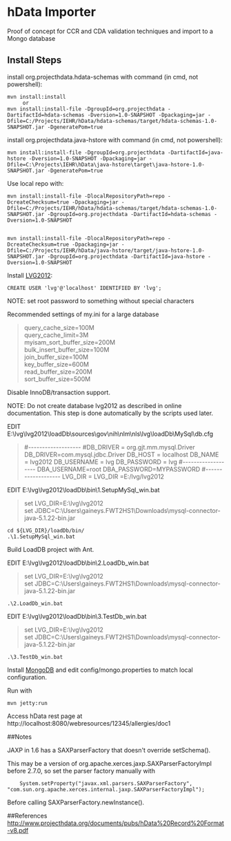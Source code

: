 # hData Importer
	
Proof of concept for CCR and CDA validation techniques and import to a Mongo database

## Install Steps

install org.projecthdata.hdata-schemas with command (in cmd, not powershell):
```
mvn install:install  
     or  
mvn install:install-file -DgroupId=org.projecthdata -DartifactId=hdata-schemas -Dversion=1.0-SNAPSHOT -Dpackaging=jar -Dfile=C:/Projects/IEHR/hData/hdata-schemas/target/hdata-schemas-1.0-SNAPSHOT.jar -DgeneratePom=true  
```

install org.projecthdata.java-hstore with command (in cmd, not powershell):
```
mvn install:install-file -DgroupId=org.projecthdata -DartifactId=java-hstore -Dversion=1.0-SNAPSHOT -Dpackaging=jar -Dfile=C:\Projects\IEHR\hData\java-hstore\target\java-hstore-1.0-SNAPSHOT.jar -DgeneratePom=true
```

Use local repo with:
```
mvn install:install-file -DlocalRepositoryPath=repo -DcreateChecksum=true -Dpackaging=jar -Dfile=C:/Projects/IEHR/hData/hdata-schemas/target/hdata-schemas-1.0-SNAPSHOT.jar -DgroupId=org.projecthdata -DartifactId=hdata-schemas -Dversion=1.0-SNAPSHOT


mvn install:install-file -DlocalRepositoryPath=repo -DcreateChecksum=true -Dpackaging=jar -Dfile=C:/Projects/IEHR/hData/java-hstore/target/java-hstore-1.0-SNAPSHOT.jar -DgroupId=org.projecthdata -DartifactId=java-hstore -Dversion=1.0-SNAPSHOT
```

Install [LVG2012](http://lexsrv3.nlm.nih.gov/LexSysGroup/Projects/lvg/2012/docs/userDoc/install/mySql.html):

```
CREATE USER 'lvg'@'localhost' IDENTIFIED BY 'lvg';
```

NOTE: set root password to something without special characters

Recommended settings of my.ini for a large database

> query_cache_size=100M  
> query_cache_limit=3M  
> myisam_sort_buffer_size=200M  
> bulk_insert_buffer_size=100M  
> join_buffer_size=100M  
> key_buffer_size=600M  
> read_buffer_size=200M  
> sort_buffer_size=500M  

Disable InnoDB/transaction support.

NOTE: Do not create database lvg2012 as described in online documentation. This step is done automatically by the scripts used later.

EDIT E:\lvg\lvg2012\loadDb\sources\gov\nih\nlm\nls\lvg\loadDb\MySql\db.cfg

> #-------------------
> #DB_DRIVER = org.gjt.mm.mysql.Driver
> DB_DRIVER=com.mysql.jdbc.Driver
> DB_HOST = localhost
> DB_NAME = lvg2012
> DB_USERNAME = lvg
> DB_PASSWORD = lvg
> #-------------------
> DBA_USERNAME=root
> DBA_PASSWORD=MYPASSWORD
> #-------------------
> LVG_DIR = LVG_DIR =E:/lvg/lvg2012

EDIT E:\lvg\lvg2012\loadDb\bin\1.SetupMySql_win.bat

> set LVG_DIR=E:\lvg\lvg2012\
> set JDBC=C:\Users\gaineys.FWT2HS1\Downloads\mysql-connector-java-5.1.22-bin.jar

```
cd ${LVG_DIR}/loadDb/bin/
.\1.SetupMySql_win.bat
```

Build LoadDB project with Ant.

EDIT E:\lvg\lvg2012\loadDb\bin\2.LoadDb_win.bat

> set LVG_DIR=E:\lvg\lvg2012\
> set JDBC=C:\Users\gaineys.FWT2HS1\Downloads\mysql-connector-java-5.1.22-bin.jar

```
.\2.LoadDb_win.bat
```

EDIT E:\lvg\lvg2012\loadDb\bin\3.TestDb_win.bat

> set LVG_DIR=E:\lvg\lvg2012\
> set JDBC=C:\Users\gaineys.FWT2HS1\Downloads\mysql-connector-java-5.1.22-bin.jar

```
.\3.TestDb_win.bat
```

Install [MongoDB](http://www.mongodb.org/) and edit config/mongo.properties to match local configuration.


Run with

```
mvn jetty:run
```

Access hData rest page at http://localhost:8080/webresources/12345/allergies/doc1


##Notes

JAXP in 1.6 has a SAXParserFactory that doesn't override setSchema().

This may be a version of org.apache.xerces.jaxp.SAXParserFactoryImpl before 2.7.0, so set the parser factory manually with
```
    System.setProperty("javax.xml.parsers.SAXParserFactory", "com.sun.org.apache.xerces.internal.jaxp.SAXParserFactoryImpl");
```
Before calling SAXParserFactory.newInstance().


##References
http://www.projecthdata.org/documents/pubs/hData%20Record%20Format-v8.pdf


